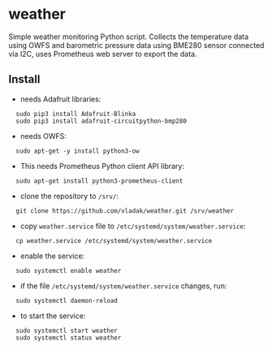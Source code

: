 # weather

Simple weather monitoring Python script. Collects the temperature data using
OWFS and barometric pressure data using BME280 sensor connected via I2C,
uses Prometheus web server to export the data.

## Install

- needs Adafruit libraries:
```
  sudo pip3 install Adafruit-Blinka
  sudo pip3 install adafruit-circuitpython-bmp280
```
- needs OWFS:
```
  sudo apt-get -y install python3-ow
```
- This needs Prometheus Python client API library:
```
  sudo apt-get install python3-prometheus-client
```
- clone the repository to `/srv/`:
```
  git clone https://github.com/vladak/weather.git /srv/weather
```
- copy `weather.service` file to `/etc/systemd/system/weather.service`:
```
  cp weather.service /etc/systemd/system/weather.service
```
- enable the service:
```
  sudo systemctl enable weather
```
- if the file `/etc/systemd/system/weather.service` changes, run:
```
  sudo systemctl daemon-reload
```
- to start the service:
```
  sudo systemctl start weather
  sudo systemctl status weather
```

